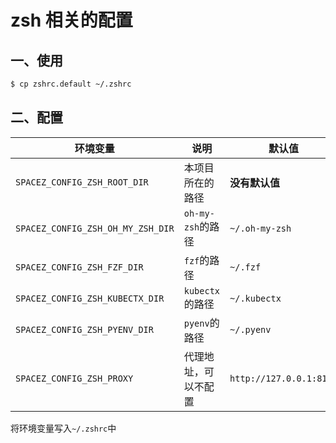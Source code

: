 # zsh 相关的配置

## 一、使用

```bash
$ cp zshrc.default ~/.zshrc
```

## 二、配置

| 环境变量                          | 说明                 | 默认值                  |
|-----------------------------------|----------------------|-------------------------|
| `SPACEZ_CONFIG_ZSH_ROOT_DIR`      | 本项目所在的路径     | **没有默认值**          |
| `SPACEZ_CONFIG_ZSH_OH_MY_ZSH_DIR` | `oh-my-zsh`的路径    | `~/.oh-my-zsh`          |
| `SPACEZ_CONFIG_ZSH_FZF_DIR`       | `fzf`的路径          | `~/.fzf`                |
| `SPACEZ_CONFIG_ZSH_KUBECTX_DIR`   | `kubectx`的路径      | `~/.kubectx`            |
| `SPACEZ_CONFIG_ZSH_PYENV_DIR`     | `pyenv`的路径        | `~/.pyenv`              |
| `SPACEZ_CONFIG_ZSH_PROXY`         | 代理地址，可以不配置 | `http://127.0.0.1:8118` |

将环境变量写入`~/.zshrc`中
